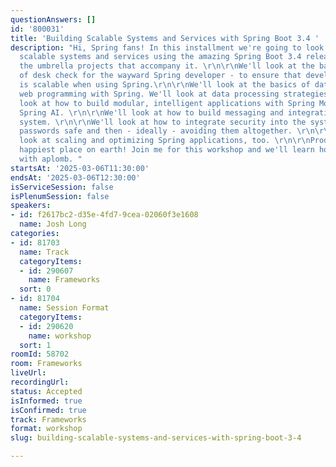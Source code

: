 ```yaml
---
questionAnswers: []
id: '800031'
title: 'Building Scalable Systems and Services with Spring Boot 3.4 '
description: "Hi, Spring fans! In this installment we're going to look at how to build
  scalable systems and services using the amazing Spring Boot 3.4 release and all
  the umbrella projects that accompany it. \r\n\r\nWe'll look at the basics - a sort
  of desk check for the wayward Spring developer - to ensure that development itself
  is scalable when using Spring.\r\n\r\nWe'll look at the basics of data access and
  web programming with Spring. We'll look at data processing strategies, too.\r\n\r\nWe'll
  look at how to build modular, intelligent applications with Spring Modulith and
  Spring AI. \r\n\r\nWe'll look at how to build messaging and integration into our
  system. \r\n\r\nWe'll look at how to integrate security into the system, making
  passwords safe and then - ideally - avoiding them altogether. \r\n\r\nAnd we'll
  look at scaling and optimizing Spring applications, too. \r\n\r\nProduction is the
  happiest place on earth! Join me for this workshop and we'll learn how to get there
  with aplomb. "
startsAt: '2025-03-06T11:30:00'
endsAt: '2025-03-06T12:30:00'
isServiceSession: false
isPlenumSession: false
speakers:
- id: f2617bc2-d35e-4fd7-9cea-02060f3e1608
  name: Josh Long
categories:
- id: 81703
  name: Track
  categoryItems:
  - id: 290607
    name: Frameworks
  sort: 0
- id: 81704
  name: Session Format
  categoryItems:
  - id: 290620
    name: workshop
  sort: 1
roomId: 58702
room: Frameworks
liveUrl:
recordingUrl:
status: Accepted
isInformed: true
isConfirmed: true
track: Frameworks
format: workshop
slug: building-scalable-systems-and-services-with-spring-boot-3-4

---
```

